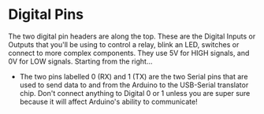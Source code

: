 # Digital Pins

<p1> The two digital pin headers are along the top. These are the Digital Inputs or Outputs that you'll be using to control a relay, 
    blink an LED, switches or connect to more complex components. They use 5V for HIGH signals, and 0V for LOW signals. </p1>
<p1> Starting from the right... </p1>
* <p1> The two pins labelled 0 (RX) and 1 (TX) are the two Serial pins that are used to send data to and from the Arduino to the USB-Serial translator chip. 
       <b1> Don't connect anything to Digital 0 or 1 unless you are super sure because it will affect Arduino's ability to communicate!</b> </p1> 
